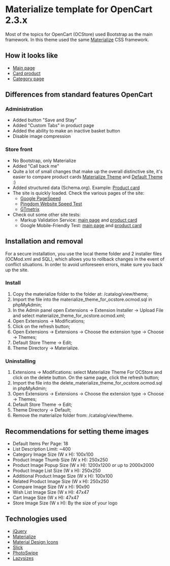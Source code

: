 # Materialize template for OpenCart 2.3.x
Most of the topics for OpenCart (OCStore) used Bootstrap as the main framework.
In this theme used the same [Materialize](https://github.com/Dogfalo/materialize) CSS framework.
## How it looks like
* [Main page](https://materialize.myefforts.ru/)
* [Card product](https://materialize.myefforts.ru/smartphones/iphone-smart/iphone-7-plus-red-special-edition-256gb)
* [Category page](https://materialize.myefforts.ru/smartphones/)
## Differences from standard features OpenCart
### Administration
* Added button "Save and Stay"
* Added "Custom Tabs" in product page
* Added the ability to make an inactive basket button
* Disable image compression
### Store front
* No Bootstrap, only Materialize
* Added "Call back me"
* Quite a lot of small changes that make up the overall distinctive site, it's easier to compare product cards 
[Materialize Theme](https://materialize.myefforts.ru/smartphones/iphone-smart/iphone-7-plus-red-special-edition-256gb) and 
[Default Theme](https://demo.opencart.com/index.php?route=product/product&product_id=40) :)
* Added structured data (Schema.org). Example: 
[Product card](https://search.google.com/structured-data/testing-tool/u/0/#url=https%3A%2F%2Fmaterialize.myefforts.ru%2Fsmartphones%2Fiphone-smart%2Fiphone-7-plus-red-special-edition-256gb)
* The site is quickly loaded. Check the various pages of the site:
  - [Google PageSpeed](https://developers.google.com/speed/pagespeed/)
  - [Pingdom Website Speed Test](https://tools.pingdom.com/)
  - [GTmetrix](https://gtmetrix.com/)
* Check out some other site tests:
  - Markup Validation Service: [main page](https://validator.w3.org/nu/?doc=https%3A%2F%2Fmaterialize.myefforts.ru%2F) and 
  [product card](https://validator.w3.org/nu/?doc=https%3A%2F%2Fmaterialize.myefforts.ru%2Fsmartphones%2Fiphone-smart%2Fiphone-7-plus-red-special-edition-256gb)
  - Google Mobile-Friendly Test: [main page](https://search.google.com/search-console/mobile-friendly?id=aWnZIZ8aLvbIVq4R2tpuPQ) and 
  [product card](https://search.google.com/search-console/mobile-friendly?id=zIJ0V8Q2y1WuyUJhOpN91w)
## Installation and removal
For a secure installation, you use the local theme folder and 2 installer files (OCMod.xml and SQL), 
which allows you to rollback changes in the event of conflict situations. 
In order to avoid unforeseen errors, make sure you back up the site.
### Install
1.  Copy the materialize folder to the folder at: /catalog/view/theme;
2.  Import the file into the materialize_theme_for_ocstore.ocmod.sql in phpMyAdmin;
3.  In the Admin panel open Extensions -> Extension Installer -> Upload File and select materialize_theme_for_ocstore.ocmod.xml;
4.  Open Extensions -> Modifications;
5.  Click on the refresh button;
6.  Open Extensions -> Extensions -> Choose the extension type -> Choose -> Themes;
7.  Default Store Theme -> Edit;
8.  Theme Directory -> Materialize.
### Uninstalling
1.  Extensions -> Modifications: select Materialize Theme For OCStore and click on the delete button. 
On the same page, click the refresh button;
2.  Import the file into the delete_materialize_theme_for_ocstore.ocmod.sql in phpMyAdmin;
3.  Open Extensions -> Extensions -> Choose the extension type -> Choose -> Themes;
4.  Default Store Theme -> Edit;
5.  Theme Directory -> Default;
6.  Remove the materialize folder from: /catalog/view/theme.
## Recommendations for setting theme images
* Default Items Per Page: 18
* List Description Limit: ~400
* Category Image Size (W x H): 100x100
* Product Image Thumb Size (W x H): 250x250
* Product Image Popup Size (W x H): 1200x1200 or up to 2000x2000
* Product Image List Size (W x H): 250x250
* Additional Product Image Size (W x H): 100x100
* Related Product Image Size (W x H): 250x250
* Compare Image Size (W x H): 90x90
* Wish List Image Size (W x H): 47x47
* Cart Image Size (W x H): 47x47
* Store Image Size (W x H): By the size of your logo
## Technologies used
* [jQuery](https://github.com/jquery/jquery)
* [Materialize](https://github.com/Dogfalo/materialize)
* [Material Design Icons](https://github.com/google/material-design-icons)
* [Slick](https://github.com/kenwheeler/slick)
* [PhotoSwipe](https://github.com/dimsemenov/PhotoSwipe)
* [Lazysizes](https://github.com/aFarkas/lazysizes)
